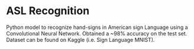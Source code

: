 # ASL Recognition

Python model to recognize hand-signs in American sign Language using a Convolutional Neural Network. Obtained a ~98% accuracy on the test set. Dataset can be found on Kaggle (i.e. Sign Language MNIST).
